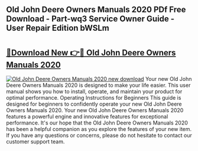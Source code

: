 ## Old John Deere Owners Manuals 2020 PDf Free Download - Part-wq3 Service Owner Guide - User Repair Edition bWSLm

# <h2><a href="http://bc25246.oget.top/?id=Old+John+Deere+Owners+Manuals+2020">🔗Download New 👉🔴 Old John Deere Owners Manuals 2020</a></h2>

[![Old John Deere Owners Manuals 2020 new download](https://i.imgur.com/5g1atiW.png)](http://bc25246.oget.top/?id=Old+John+Deere+Owners+Manuals+2020)
Your new Old John Deere Owners Manuals 2020 is designed to make your life easier. This user manual shows you how to install, operate, and maintain your product for optimal performance. Operating Instructions for Beginners This guide is designed for beginners to confidently operate your new Old John Deere Owners Manuals 2020. Your new Old John Deere Owners Manuals 2020 features a powerful engine and innovative features for exceptional performance. It's our hope that the Old John Deere Owners Manuals 2020 has been a helpful companion as you explore the features of your new item. If you have any questions or concerns, please do not hesitate to contact our customer support team.
